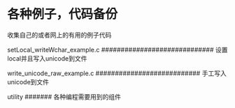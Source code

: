 各种例子，代码备份
=================

收集自己的或者网上的有用的例子代码

setLocal_writeWchar_example.c
#############################
设置local并且写入unicode到文件

write_unicode_raw_example.c
###########################
手工写入unicode到文件

utility
#######
各种编程需要用到的组件
